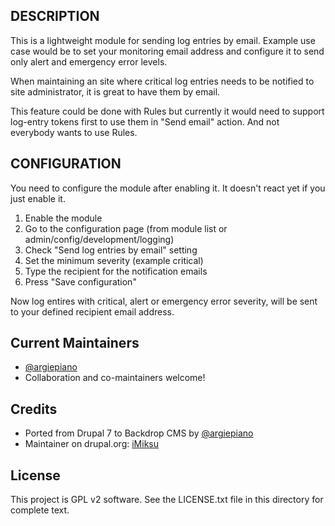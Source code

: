 ## DESCRIPTION
This is a lightweight module for sending log entries by email. Example use case
would be to set your monitoring email address and configure it to send only
alert and emergency error levels.

When maintaining an site where critical log entries needs to be notified to site administrator, it is great to have them by email.

This feature could be done with Rules but currently it would need to support log-entry tokens first to use them in "Send email" action. And not everybody wants to use Rules.

## CONFIGURATION
You need to configure the module after enabling it. It doesn't react yet if you
just enable it.

1) Enable the module
2) Go to the configuration page (from module list or
   admin/config/development/logging)
3) Check "Send log entries by email" setting
4) Set the minimum severity (example critical)
5) Type the recipient for the notification emails
6) Press "Save configuration"

Now log entires with critical, alert or emergency error severity, will be sent
to your defined recipient email address.

## Current Maintainers
 - [@argiepiano](https://github.com/argiepiano)
 - Collaboration and co-maintainers welcome!

## Credits
 - Ported from Drupal 7 to Backdrop CMS by [@argiepiano](https://github.com/argiepiano)
 - Maintainer on drupal.org: [iMiksu](https://www.drupal.org/u/imiksu)

## License

This project is GPL v2 software. See the LICENSE.txt file in this directory for
complete text.
